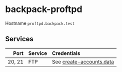 # backpack-proftpd

Hostname `proftpd.backpack.test`

## Services

| Port | Service | Credentials
| ---: | :------ | :----------
| 20, 21 | FTP | See [create-accounts.data](container/create-accounts.data)
